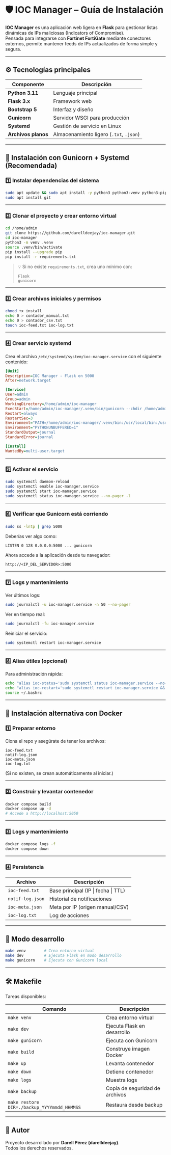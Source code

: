 # 🛡️ IOC Manager – Guía de Instalación

**IOC Manager** es una aplicación web ligera en **Flask** para gestionar listas dinámicas de IPs maliciosas (Indicators of Compromise).  
Pensada para integrarse con **Fortinet FortiGate** mediante conectores externos, permite mantener feeds de IPs actualizados de forma simple y segura.

---

## ⚙️ Tecnologías principales

| Componente | Descripción |
|-------------|-------------|
| **Python 3.11** | Lenguaje principal |
| **Flask 3.x** | Framework web |
| **Bootstrap 5** | Interfaz y diseño |
| **Gunicorn** | Servidor WSGI para producción |
| **Systemd** | Gestión de servicio en Linux |
| **Archivos planos** | Almacenamiento ligero (`.txt`, `.json`) |

---

## 🚀 Instalación con Gunicorn + Systemd (Recomendada)

### 1️⃣ Instalar dependencias del sistema

```bash
sudo apt update && sudo apt install -y python3 python3-venv python3-pip gunicorn
sudo apt install git
```

---

### 2️⃣ Clonar el proyecto y crear entorno virtual

```bash
cd /home/admin
git clone https://github.com/darelldeejay/ioc-manager.git
cd ioc-manager
python3 -m venv .venv
source .venv/bin/activate
pip install --upgrade pip
pip install -r requirements.txt
```

> 💡 Si no existe `requirements.txt`, crea uno mínimo con:
> ```
> Flask
> gunicorn
> ```

---

### 3️⃣ Crear archivos iniciales y permisos

```bash
chmod +x install
echo 0 > contador_manual.txt
echo 0 > contador_csv.txt
touch ioc-feed.txt ioc-log.txt
```

---

### 4️⃣ Crear servicio systemd

Crea el archivo `/etc/systemd/system/ioc-manager.service` con el siguiente contenido:

```ini
[Unit]
Description=IOC Manager - Flask on 5000
After=network.target

[Service]
User=admin
Group=admin
WorkingDirectory=/home/admin/ioc-manager
ExecStart=/home/admin/ioc-manager/.venv/bin/gunicorn --chdir /home/admin/ioc-manager --config gunicorn_config.py app:app
Restart=always
RestartSec=3
Environment="PATH=/home/admin/ioc-manager/.venv/bin:/usr/local/bin:/usr/bin"
Environment="PYTHONUNBUFFERED=1"
StandardOutput=journal
StandardError=journal

[Install]
WantedBy=multi-user.target
```

---

### 5️⃣ Activar el servicio

```bash
sudo systemctl daemon-reload
sudo systemctl enable ioc-manager.service
sudo systemctl start ioc-manager.service
sudo systemctl status ioc-manager.service --no-pager -l
```

---

### 6️⃣ Verificar que Gunicorn está corriendo

```bash
sudo ss -lntp | grep 5000
```

Deberías ver algo como:

```
LISTEN 0 128 0.0.0.0:5000 ... gunicorn
```

Ahora accede a la aplicación desde tu navegador:
```
http://<IP_DEL_SERVIDOR>:5000
```

---

### 7️⃣ Logs y mantenimiento

Ver últimos logs:
```bash
sudo journalctl -u ioc-manager.service -n 50 --no-pager
```

Ver en tiempo real:
```bash
sudo journalctl -fu ioc-manager.service
```

Reiniciar el servicio:
```bash
sudo systemctl restart ioc-manager.service
```

---

### 8️⃣ Alias útiles (opcional)

Para administración rápida:
```bash
echo "alias ioc-status='sudo systemctl status ioc-manager.service --no-pager -l'" >> ~/.bashrc
echo "alias ioc-restart='sudo systemctl restart ioc-manager.service && sudo systemctl status ioc-manager.service --no-pager -l'" >> ~/.bashrc
source ~/.bashrc
```

---

## 🐳 Instalación alternativa con Docker

### 1️⃣ Preparar entorno

Clona el repo y asegúrate de tener los archivos:

```
ioc-feed.txt
notif-log.json
ioc-meta.json
ioc-log.txt
```

(Si no existen, se crean automáticamente al iniciar.)

---

### 2️⃣ Construir y levantar contenedor

```bash
docker compose build
docker compose up -d
# Accede a http://localhost:5050
```

---

### 3️⃣ Logs y mantenimiento

```bash
docker compose logs -f
docker compose down
```

---

### 4️⃣ Persistencia

| Archivo | Descripción |
|----------|--------------|
| `ioc-feed.txt` | Base principal (IP \| fecha \| TTL) |
| `notif-log.json` | Historial de notificaciones |
| `ioc-meta.json` | Meta por IP (origen manual/CSV) |
| `ioc-log.txt` | Log de acciones |

---

## 🔧 Modo desarrollo

```bash
make venv        # Crea entorno virtual
make dev         # Ejecuta Flask en modo desarrollo
make gunicorn    # Ejecuta con Gunicorn local
```

---

## 🛠️ Makefile

Tareas disponibles:

| Comando | Descripción |
|----------|-------------|
| `make venv` | Crea entorno virtual |
| `make dev` | Ejecuta Flask en desarrollo |
| `make gunicorn` | Ejecuta con Gunicorn |
| `make build` | Construye imagen Docker |
| `make up` | Levanta contenedor |
| `make down` | Detiene contenedor |
| `make logs` | Muestra logs |
| `make backup` | Copia de seguridad de archivos |
| `make restore DIR=./backup_YYYYmmdd_HHMMSS` | Restaura desde backup |

---

## 👤 Autor

Proyecto desarrollado por **Darell Pérez (darelldeejay)**.  
Todos los derechos reservados.
